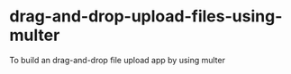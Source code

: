 # drag-and-drop-upload-files-using-multer
To build an drag-and-drop file upload app by using multer

